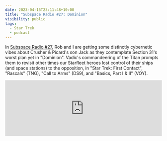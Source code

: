 ```yaml
---
date: 2023-04-15T23:11:48+10:00
title: "Subspace Radio #27: Dominion"
visibility: public
tags:
  - Star Trek
  - podcast
---
```

In [Subspace Radio #27](https://www.subspace.fm/episodes/episode-27-taken-over-pic-3x07-dominion), Rob and I are getting some distinctly cybernetic vibes about Crusher & Picard's son Jack as they contemplate Section 31's worst plan yet in "Dominion". Vadic's commandeering of the Titan prompts them to revisit other times our Starfleet heroes lost control of their ships (and space stations) to the opposition, in "Star Trek: First Contact", "Rascals" (TNG), "Call to Arms" (DS9), and "Basics, Part I & II" (VOY).

<iframe width="100%" height="180" frameborder="no" scrolling="no" seamless src="https://share.transistor.fm/e/597553e7"></iframe>
